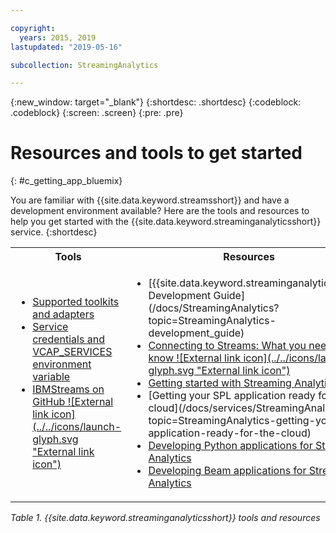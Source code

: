 ```yaml
---

copyright:
  years: 2015, 2019
lastupdated: "2019-05-16"

subcollection: StreamingAnalytics

---
```


<!-- Attribute definitions -->
{:new_window: target="_blank"}
{:shortdesc: .shortdesc}
{:codeblock: .codeblock}
{:screen: .screen}
{:pre: .pre}

# Resources and tools to get started
{: #c_getting_app_bluemix}


 You are familiar with {{site.data.keyword.streamsshort}} and have a development environment available? Here are the tools and resources to help you get started with the {{site.data.keyword.streaminganalyticsshort}} service.
{:shortdesc}

<table summary="This table provides a list of tool and resources you need to develop and deploy your {{site.data.keyword.streamsshort}} applications.">
  <tr>
    <th>Tools<br></th>
    <th>Resources<br></th>
  </tr>
  <tr>
    <td>
      <ul>
        <li><a href="/docs/services/StreamingAnalytics/?topic=StreamingAnalytics-compatible_toolkits" target="_blank">Supported toolkits and adapters</a><br></li>
        <li><a href="/docs/services/StreamingAnalytics?topic=StreamingAnalytics-service_plans#service_plans#vcap_services" target="_blank">Service credentials and VCAP_SERVICES environment variable </a><br></li>
        <li><a href="https://github.com/IBMStreams" target="_blank">IBMStreams on
GitHub ![External link icon](../../icons/launch-glyph.svg "External link icon")</a><br></li>
      </ul>    
    </td>
    <td>
      <ul>
        <li>[{{site.data.keyword.streaminganalyticsshort}} Development Guide](/docs/StreamingAnalytics?topic=StreamingAnalytics-development_guide)<br></li>
        <li><a href="https://www.ibm.com/blogs/cloud-archive/2017/02/connecting-to-streams/" target="_blank">Connecting to Streams: What you need to know ![External link icon](../../icons/launch-glyph.svg "External link icon")</a><br></li>
        <li><a href="/docs/services/StreamingAnalytics?topic=StreamingAnalytics-gettingstarted" target="_blank">Getting started with Streaming Analytics</a><br></li>
        <li>[Getting your SPL application ready for the cloud](/docs/services/StreamingAnalytics?topic=StreamingAnalytics-getting-your-spl-application-ready-for-the-cloud)<br></li>
        <li><a href="/docs/services/StreamingAnalytics?topic=StreamingAnalytics-t_develop_apps_python#t_develop_apps_python" target="_blank">Developing Python applications for Streaming Analytics</a><br></li>
        <li><a href="/docs/services/StreamingAnalytics?topic=StreamingAnalytics-develop_beam_apps" target="_blank">Developing Beam applications for Streaming Analytics</a><br></li>
      </ul>    
    </td>
  </tr>
</table>

*Table 1. {{site.data.keyword.streaminganalyticsshort}} tools and resources*
